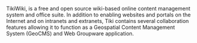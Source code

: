 TikiWiki, is a free and open source wiki-based online content management system and office suite. In addition to enabling websites and portals on the Internet and on intranets and extranets, Tiki contains several collaboration features allowing it to function as a Geospatial Content Management System (GeoCMS) and Web Groupware application.